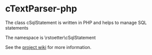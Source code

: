 # cTextParser-php

The class cSqlStatement is written in PHP and helps to manage SQL statements

The namespace is \\rstoetter\\cSqlStatement

See the [project wiki](https://github.com/rstoetter/cSqlStatement-php/wiki) for more information.

